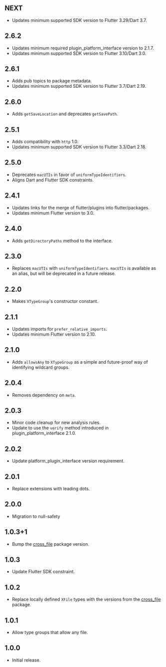 ## NEXT

* Updates minimum supported SDK version to Flutter 3.29/Dart 3.7.

## 2.6.2

* Updates minimum required plugin_platform_interface version to 2.1.7.
* Updates minimum supported SDK version to Flutter 3.10/Dart 3.0.

## 2.6.1

* Adds pub topics to package metadata.
* Updates minimum supported SDK version to Flutter 3.7/Dart 2.19.

## 2.6.0

* Adds `getSaveLocation` and deprecates `getSavePath`.

## 2.5.1

* Adds compatibility with `http` 1.0.
* Updates minimum supported SDK version to Flutter 3.3/Dart 2.18.

## 2.5.0

* Deprecates `macUTIs` in favor of `uniformTypeIdentifiers`.
* Aligns Dart and Flutter SDK constraints.

## 2.4.1

* Updates links for the merge of flutter/plugins into flutter/packages.
* Updates minimum Flutter version to 3.0.

## 2.4.0

* Adds `getDirectoryPaths` method to the interface.

## 2.3.0

* Replaces `macUTIs` with `uniformTypeIdentifiers`. `macUTIs` is available as an alias, but will be deprecated in a future release.

## 2.2.0

* Makes `XTypeGroup`'s constructor constant.

## 2.1.1

* Updates imports for `prefer_relative_imports`.
* Updates minimum Flutter version to 2.10.

## 2.1.0

* Adds `allowsAny` to `XTypeGroup` as a simple and future-proof way of identifying
  wildcard groups.

## 2.0.4

* Removes dependency on `meta`.

## 2.0.3

* Minor code cleanup for new analysis rules.
* Update to use the `verify` method introduced in plugin_platform_interface 2.1.0.

## 2.0.2

* Update platform_plugin_interface version requirement.

## 2.0.1

* Replace extensions with leading dots.

## 2.0.0

* Migration to null-safety

## 1.0.3+1

* Bump the [cross_file](https://pub.dev/packages/cross_file) package version.

## 1.0.3

* Update Flutter SDK constraint.

## 1.0.2

* Replace locally defined `XFile` types with the versions from the [cross_file](https://pub.dev/packages/cross_file) package.

## 1.0.1

* Allow type groups that allow any file.

## 1.0.0

* Initial release.
